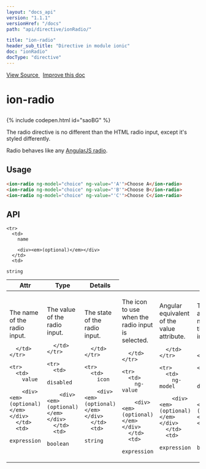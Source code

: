 ```yaml
---
layout: "docs_api"
version: "1.1.1"
versionHref: "/docs"
path: "api/directive/ionRadio/"

title: "ion-radio"
header_sub_title: "Directive in module ionic"
doc: "ionRadio"
docType: "directive"
---
```


<div class="improve-docs">
  <a href='http://github.com/driftyco/ionic/tree/1.x/js/angular/directive/radio.js#L1'>
    View Source
  </a>
  &nbsp;
  <a href='http://github.com/driftyco/ionic/edit/master/js/angular/directive/radio.js#L1'>
    Improve this doc
  </a>
</div>




<h1 class="api-title">

  ion-radio



</h1>


{% include codepen.html id="saoBG" %}




The radio directive is no different than the HTML radio input, except it's styled differently.

Radio behaves like any [AngularJS radio](http://docs.angularjs.org/api/ng/input/input[radio]).








  
<h2 id="usage">Usage</h2>
  
```html
<ion-radio ng-model="choice" ng-value="'A'">Choose A</ion-radio>
<ion-radio ng-model="choice" ng-value="'B'">Choose B</ion-radio>
<ion-radio ng-model="choice" ng-value="'C'">Choose C</ion-radio>
```
  
  
<h2 id="api" style="clear:both;">API</h2>

<table class="table" style="margin:0;">
  <thead>
    <tr>
      <th>Attr</th>
      <th>Type</th>
      <th>Details</th>
    </tr>
  </thead>
  <tbody>
    
    <tr>
      <td>
        name
        
        <div><em>(optional)</em></div>
      </td>
      <td>
        
  <code>string</code>
      </td>
      <td>
        <p>The name of the radio input.</p>

        
      </td>
    </tr>
    
    <tr>
      <td>
        value
        
        <div><em>(optional)</em></div>
      </td>
      <td>
        
  <code>expression</code>
      </td>
      <td>
        <p>The value of the radio input.</p>

        
      </td>
    </tr>
    
    <tr>
      <td>
        disabled
        
        <div><em>(optional)</em></div>
      </td>
      <td>
        
  <code>boolean</code>
      </td>
      <td>
        <p>The state of the radio input.</p>

        
      </td>
    </tr>
    
    <tr>
      <td>
        icon
        
        <div><em>(optional)</em></div>
      </td>
      <td>
        
  <code>string</code>
      </td>
      <td>
        <p>The icon to use when the radio input is selected.</p>

        
      </td>
    </tr>
    
    <tr>
      <td>
        ng-value
        
        <div><em>(optional)</em></div>
      </td>
      <td>
        
  <code>expression</code>
      </td>
      <td>
        <p>Angular equivalent of the value attribute.</p>

        
      </td>
    </tr>
    
    <tr>
      <td>
        ng-model
        
        <div><em>(optional)</em></div>
      </td>
      <td>
        
  <code>expression</code>
      </td>
      <td>
        <p>The angular model for the radio input.</p>

        
      </td>
    </tr>
    
    <tr>
      <td>
        ng-disabled
        
        <div><em>(optional)</em></div>
      </td>
      <td>
        
  <code>boolean</code>
      </td>
      <td>
        <p>Angular equivalent of the disabled attribute.</p>

        
      </td>
    </tr>
    
    <tr>
      <td>
        ng-change
        
        <div><em>(optional)</em></div>
      </td>
      <td>
        
  <code>expression</code>
      </td>
      <td>
        <p>Triggers given expression when radio input&#39;s model changes</p>

        
      </td>
    </tr>
    
  </tbody>
</table>

  

  





